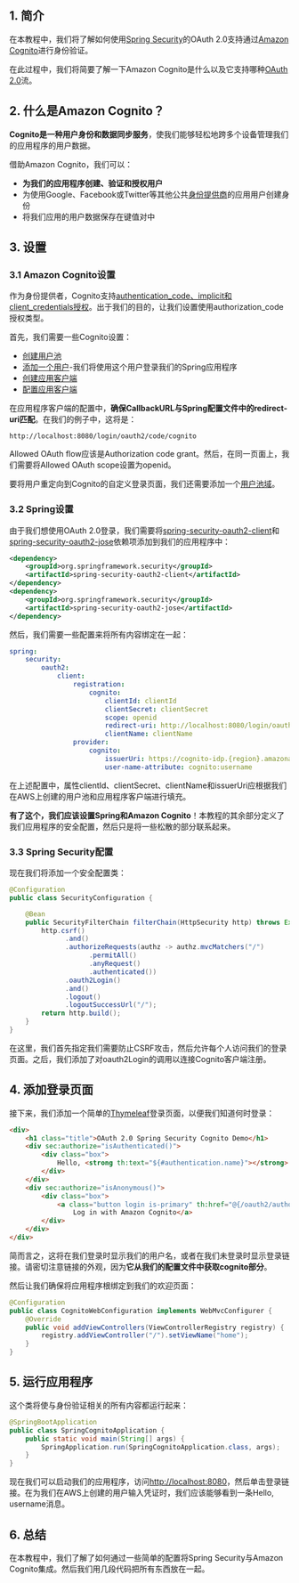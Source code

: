 ## 1. 简介

在本教程中，我们将了解如何使用[Spring Security](https://www.baeldung.com/security-spring)的OAuth 2.0支持通过[Amazon Cognito](https://aws.amazon.com/cognito/)进行身份验证。

在此过程中，我们将简要了解一下Amazon Cognito是什么以及它支持哪种[OAuth 2.0](https://oauth.net/2/)流。

## 2. 什么是Amazon Cognito？

**Cognito是一种用户身份和数据同步服务**，使我们能够轻松地跨多个设备管理我们的应用程序的用户数据。

借助Amazon Cognito，我们可以：

-   **为我们的应用程序创建、验证和授权用户**
-   为使用Google、Facebook或Twitter等其他公共[身份提供商](https://en.wikipedia.org/wiki/Identity_provider)的应用用户创建身份
-   将我们应用的用户数据保存在键值对中

## 3. 设置

### 3.1 Amazon Cognito设置

作为身份提供者，Cognito支持[authentication_code、implicit和client_credentials授权](https://oauth.net/2/grant-types/)。出于我们的目的，让我们设置使用authorization_code授权类型。

首先，我们需要一些Cognito设置：

-   [创建用户池](https://docs.aws.amazon.com/cognito/latest/developerguide/tutorial-create-user-pool.html)
-   [添加一个用户](https://docs.aws.amazon.com/cognito/latest/developerguide/signing-up-users-in-your-app.html)-我们将使用这个用户登录我们的Spring应用程序
-   [创建应用客户端](https://docs.aws.amazon.com/cognito/latest/developerguide/user-pool-settings-client-apps.html)
-   [配置应用客户端](https://docs.aws.amazon.com/cognito/latest/developerguide/cognito-user-pools-app-idp-settings.html)

在应用程序客户端的配置中，**确保CallbackURL与Spring配置文件中的redirect-uri匹配**。在我们的例子中，这将是：

```text
http://localhost:8080/login/oauth2/code/cognito
```

Allowed OAuth flow应该是Authorization code grant。然后，在同一页面上，我们需要将Allowed OAuth scope设置为openid。

要将用户重定向到Cognito的自定义登录页面，我们还需要添加一个[用户池域](https://docs.aws.amazon.com/cognito/latest/developerguide/cognito-user-pools-assign-domain.html)。

### 3.2 Spring设置

由于我们想使用OAuth 2.0登录，我们需要将[spring-security-oauth2-client](https://central.sonatype.com/artifact/org.springframework.security/spring-security-oauth2-client/6.0.2)和[spring-security-oauth2-jose](https://central.sonatype.com/artifact/org.springframework.security/spring-security-oauth2-jose/6.0.2)依赖项添加到我们的应用程序中：

```xml
<dependency>
    <groupId>org.springframework.security</groupId>
    <artifactId>spring-security-oauth2-client</artifactId>
</dependency>
<dependency>
    <groupId>org.springframework.security</groupId>
    <artifactId>spring-security-oauth2-jose</artifactId>
</dependency>
```

然后，我们需要一些配置来将所有内容绑定在一起：

```yaml
spring:
    security:
        oauth2:
            client:
                registration:
                    cognito:
                        clientId: clientId
                        clientSecret: clientSecret
                        scope: openid
                        redirect-uri: http://localhost:8080/login/oauth2/code/cognito
                        clientName: clientName
                provider:
                    cognito:
                        issuerUri: https://cognito-idp.{region}.amazonaws.com/{poolId}
                        user-name-attribute: cognito:username
```

在上述配置中，属性clientId、clientSecret、clientName和issuerUri应根据我们在AWS上创建的用户池和应用程序客户端进行填充。

**有了这个，我们应该设置Spring和Amazon Cognito**！本教程的其余部分定义了我们应用程序的安全配置，然后只是将一些松散的部分联系起来。

### 3.3 Spring Security配置

现在我们将添加一个安全配置类：

```java
@Configuration
public class SecurityConfiguration {

    @Bean
    public SecurityFilterChain filterChain(HttpSecurity http) throws Exception {
        http.csrf()
              .and()
              .authorizeRequests(authz -> authz.mvcMatchers("/")
                    .permitAll()
                    .anyRequest()
                    .authenticated())
              .oauth2Login()
              .and()
              .logout()
              .logoutSuccessUrl("/");
        return http.build();
    }
}
```

在这里，我们首先指定我们需要防止CSRF攻击，然后允许每个人访问我们的登录页面。之后，我们添加了对oauth2Login的调用以连接Cognito客户端注册。

## 4. 添加登录页面

接下来，我们添加一个简单的[Thymeleaf](https://www.baeldung.com/thymeleaf-in-spring-mvc)登录页面，以便我们知道何时登录：

```html
<div>
    <h1 class="title">OAuth 2.0 Spring Security Cognito Demo</h1>
    <div sec:authorize="isAuthenticated()">
        <div class="box">
            Hello, <strong th:text="${#authentication.name}"></strong>!
        </div>
    </div>
    <div sec:authorize="isAnonymous()">
        <div class="box">
            <a class="button login is-primary" th:href="@{/oauth2/authorization/cognito}">
                Log in with Amazon Cognito</a>
        </div>
    </div>
</div>
```

简而言之，这将在我们登录时显示我们的用户名，或者在我们未登录时显示登录链接。请密切注意链接的外观，因为**它从我们的配置文件中获取cognito部分**。

然后让我们确保将应用程序根绑定到我们的欢迎页面：

```java
@Configuration
public class CognitoWebConfiguration implements WebMvcConfigurer {
    @Override
    public void addViewControllers(ViewControllerRegistry registry) {
        registry.addViewController("/").setViewName("home");
    }
}
```

## 5. 运行应用程序

这个类将使与身份验证相关的所有内容都运行起来：

```java
@SpringBootApplication
public class SpringCognitoApplication {
    public static void main(String[] args) {
        SpringApplication.run(SpringCognitoApplication.class, args);
    }
}
```

现在我们可以启动我们的应用程序，访问[http://localhost:8080](http://localhost:8080/)，然后单击登录链接。在为我们在AWS上创建的用户输入凭证时，我们应该能够看到一条Hello, username消息。

## 6. 总结

在本教程中，我们了解了如何通过一些简单的配置将Spring Security与Amazon Cognito集成。然后我们用几段代码把所有东西放在一起。